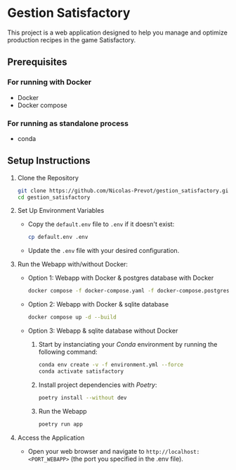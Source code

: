 # Gestion Satisfactory

This project is a web application designed to help you manage and optimize production recipes in the game Satisfactory.

## Prerequisites

### For running with Docker

- Docker
- Docker compose

### For running as standalone process

- conda

## Setup Instructions

1. Clone the Repository

    ```bash
    git clone https://github.com/Nicolas-Prevot/gestion_satisfactory.git
    cd gestion_satisfactory
    ```

2. Set Up Environment Variables

    - Copy the `default.env` file to `.env` if it doesn't exist:

        ```bash
        cp default.env .env
        ```

    - Update the `.env` file with your desired configuration.

3. Run the Webapp with/without Docker:

    - Option 1: Webapp with Docker & postgres database with Docker

        ```bash
        docker compose -f docker-compose.yaml -f docker-compose.postgres.yaml up -d --build
        ```

    - Option 2: Webapp with Docker & sqlite database

        ```bash
        docker compose up -d --build
        ```

    - Option 3: Webapp & sqlite database without Docker

        1. Start by instanciating your *Conda* environment by running the following command:

            ```bash
            conda env create -v -f environment.yml --force
            conda activate satisfactory
            ```

        2. Install project dependencies with *Poetry*:

            ```bash
            poetry install --without dev
            ```

        3. Run the Webapp

            ```bash
            poetry run app
            ```

4. Access the Application

   - Open your web browser and navigate to `http://localhost:<PORT_WEBAPP>` (the port you specified in the .env file).

